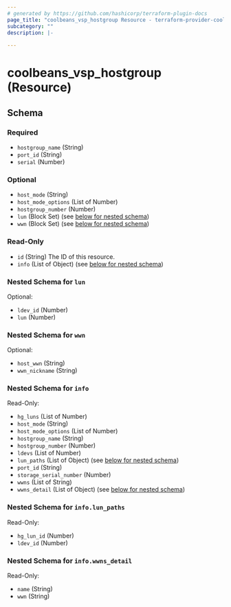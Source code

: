 ```yaml
---
# generated by https://github.com/hashicorp/terraform-plugin-docs
page_title: "coolbeans_vsp_hostgroup Resource - terraform-provider-coolbeans"
subcategory: ""
description: |-
  
---
```


# coolbeans_vsp_hostgroup (Resource)





<!-- schema generated by tfplugindocs -->
## Schema

### Required

- `hostgroup_name` (String)
- `port_id` (String)
- `serial` (Number)

### Optional

- `host_mode` (String)
- `host_mode_options` (List of Number)
- `hostgroup_number` (Number)
- `lun` (Block Set) (see [below for nested schema](#nestedblock--lun))
- `wwn` (Block Set) (see [below for nested schema](#nestedblock--wwn))

### Read-Only

- `id` (String) The ID of this resource.
- `info` (List of Object) (see [below for nested schema](#nestedatt--info))

<a id="nestedblock--lun"></a>
### Nested Schema for `lun`

Optional:

- `ldev_id` (Number)
- `lun` (Number)


<a id="nestedblock--wwn"></a>
### Nested Schema for `wwn`

Optional:

- `host_wwn` (String)
- `wwn_nickname` (String)


<a id="nestedatt--info"></a>
### Nested Schema for `info`

Read-Only:

- `hg_luns` (List of Number)
- `host_mode` (String)
- `host_mode_options` (List of Number)
- `hostgroup_name` (String)
- `hostgroup_number` (Number)
- `ldevs` (List of Number)
- `lun_paths` (List of Object) (see [below for nested schema](#nestedobjatt--info--lun_paths))
- `port_id` (String)
- `storage_serial_number` (Number)
- `wwns` (List of String)
- `wwns_detail` (List of Object) (see [below for nested schema](#nestedobjatt--info--wwns_detail))

<a id="nestedobjatt--info--lun_paths"></a>
### Nested Schema for `info.lun_paths`

Read-Only:

- `hg_lun_id` (Number)
- `ldev_id` (Number)


<a id="nestedobjatt--info--wwns_detail"></a>
### Nested Schema for `info.wwns_detail`

Read-Only:

- `name` (String)
- `wwn` (String)


